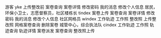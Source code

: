 游客 yke
	上传整改前
	案卷查询
	案卷详情
	修改密码
	我的消息
	修改个人信息
居民，环保小卫士，志愿督察员，社区楼栋长 tindex
	案卷上传
	案卷查询
	案卷详情
	修改密码
	我的消息
	修改个人信息
社区网格员 windex
	工作轨迹
	工作照
	整改照
	上传整改照
	网格案卷查询
	删除案卷
城管中心，综合执法队 cindex
	工作轨迹
	工作照
	轨迹查询
	轨迹详情
	案卷派发
	案卷查询
	整改照上传
	
	